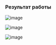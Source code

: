 ### Результат работы

![image](https://github.com/user-attachments/assets/dfe570c4-06ee-475b-a41d-31dd63fae843)


![image](https://github.com/user-attachments/assets/b5eedb38-153f-4654-9822-1cab9e6de83d)


![image](https://github.com/user-attachments/assets/0a963597-0e47-46dd-9037-bd8ded813ac0)


